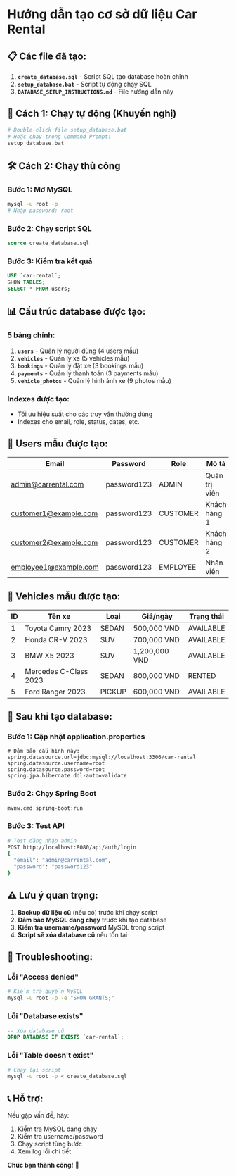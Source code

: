 # Hướng dẫn tạo cơ sở dữ liệu Car Rental

## 📋 **Các file đã tạo:**

1. **`create_database.sql`** - Script SQL tạo database hoàn chỉnh
2. **`setup_database.bat`** - Script tự động chạy SQL
3. **`DATABASE_SETUP_INSTRUCTIONS.md`** - File hướng dẫn này

## 🚀 **Cách 1: Chạy tự động (Khuyến nghị)**

```bash
# Double-click file setup_database.bat
# Hoặc chạy trong Command Prompt:
setup_database.bat
```

## 🛠️ **Cách 2: Chạy thủ công**

### Bước 1: Mở MySQL
```bash
mysql -u root -p
# Nhập password: root
```

### Bước 2: Chạy script SQL
```sql
source create_database.sql
```

### Bước 3: Kiểm tra kết quả
```sql
USE `car-rental`;
SHOW TABLES;
SELECT * FROM users;
```

## 📊 **Cấu trúc database được tạo:**

### **5 bảng chính:**
1. **`users`** - Quản lý người dùng (4 users mẫu)
2. **`vehicles`** - Quản lý xe (5 vehicles mẫu)
3. **`bookings`** - Quản lý đặt xe (3 bookings mẫu)
4. **`payments`** - Quản lý thanh toán (3 payments mẫu)
5. **`vehicle_photos`** - Quản lý hình ảnh xe (9 photos mẫu)

### **Indexes được tạo:**
- Tối ưu hiệu suất cho các truy vấn thường dùng
- Indexes cho email, role, status, dates, etc.

## 👥 **Users mẫu được tạo:**

| Email | Password | Role | Mô tả |
|-------|----------|------|-------|
| admin@carrental.com | password123 | ADMIN | Quản trị viên |
| customer1@example.com | password123 | CUSTOMER | Khách hàng 1 |
| customer2@example.com | password123 | CUSTOMER | Khách hàng 2 |
| employee1@example.com | password123 | EMPLOYEE | Nhân viên |

## 🚗 **Vehicles mẫu được tạo:**

| ID | Tên xe | Loại | Giá/ngày | Trạng thái |
|----|--------|------|----------|------------|
| 1 | Toyota Camry 2023 | SEDAN | 500,000 VND | AVAILABLE |
| 2 | Honda CR-V 2023 | SUV | 700,000 VND | AVAILABLE |
| 3 | BMW X5 2023 | SUV | 1,200,000 VND | AVAILABLE |
| 4 | Mercedes C-Class 2023 | SEDAN | 800,000 VND | RENTED |
| 5 | Ford Ranger 2023 | PICKUP | 600,000 VND | AVAILABLE |

## 🔧 **Sau khi tạo database:**

### Bước 1: Cập nhật application.properties
```properties
# Đảm bảo cấu hình này:
spring.datasource.url=jdbc:mysql://localhost:3306/car-rental
spring.datasource.username=root
spring.datasource.password=root
spring.jpa.hibernate.ddl-auto=validate
```

### Bước 2: Chạy Spring Boot
```bash
mvnw.cmd spring-boot:run
```

### Bước 3: Test API
```bash
# Test đăng nhập admin
POST http://localhost:8080/api/auth/login
{
  "email": "admin@carrental.com",
  "password": "password123"
}
```

## ⚠️ **Lưu ý quan trọng:**

1. **Backup dữ liệu cũ** (nếu có) trước khi chạy script
2. **Đảm bảo MySQL đang chạy** trước khi tạo database
3. **Kiểm tra username/password** MySQL trong script
4. **Script sẽ xóa database cũ** nếu tồn tại

## 🐛 **Troubleshooting:**

### Lỗi "Access denied"
```bash
# Kiểm tra quyền MySQL
mysql -u root -p -e "SHOW GRANTS;"
```

### Lỗi "Database exists"
```sql
-- Xóa database cũ
DROP DATABASE IF EXISTS `car-rental`;
```

### Lỗi "Table doesn't exist"
```bash
# Chạy lại script
mysql -u root -p < create_database.sql
```

## 📞 **Hỗ trợ:**

Nếu gặp vấn đề, hãy:
1. Kiểm tra MySQL đang chạy
2. Kiểm tra username/password
3. Chạy script từng bước
4. Xem log lỗi chi tiết

**Chúc bạn thành công!** 🎉








